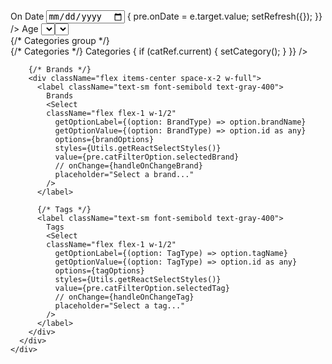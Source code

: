 <div className="flex flex-col space-y-2 p-4">
      <div className="flex items-center space-x-1">
        <label className="flex flex-col text-sm font-semibold text-gray-400">
          On Date
          <input
            type="date"
            className="border rounded text-sm"
            aria-label="start-date"
            value={pre.onDate || ""}
            onChange={(e) => {
              pre.onDate = e.target.value;
              setRefresh({});
            }}
          />
        </label>
        <label className="flex flex-col text-sm font-semibold text-gray-400">
          Age
          <Select
            options={ageOptions}
            value={pre.ageFilterOption.selectedAge}
            // onChange={handleOnChangeAge}F
            placeholder="Select Age Range"
            className="w-30"
            styles={Utils.getReactSelectStyles()}
          />
        </label>
        <label className="flex flex-col text-sm font-semibold text-gray-400 flex-1">
          Gross Profit
          <Select
            options={ageOptions}
            value={pre.ageFilterOption.selectedAge}
            // onChange={handleOnChangeAge}F
            placeholder="Select gross profit"
            className="w-full"
            styles={Utils.getReactSelectStyles()}
          />
        </label>
      </div>
      {/* Categories group */}
      <div className="space-y-4 w-full">
        {/* Categories */}
        <label className="text-sm font-semibold text-gray-400">
          Categories
        </label>
        <DropDownTreeComponent
          className="h-10"
          id="dropDowntree"
          ref={catRef}
          showClearButton={false}
          placeholder="Select a category ..."
          fields={fields}
          allowMultiSelection={false}
          popupHeight="300px"
          allowFiltering={true}
          filterBarPlaceholder="Search"
          // select={handleOnChangeCategory}
          created={() => {
            if (catRef.current) {
              setCategory();
            }
          }}
        />

        {/* Brands */}
        <div className="flex items-center space-x-2 w-full">
          <label className="text-sm font-semibold text-gray-400">
            Brands
            <Select
            className="flex flex-1 w-1/2"
              getOptionLabel={(option: BrandType) => option.brandName}
              getOptionValue={(option: BrandType) => option.id as any}
              options={brandOptions}
              styles={Utils.getReactSelectStyles()}
              value={pre.catFilterOption.selectedBrand}
              // onChange={handleOnChangeBrand}
              placeholder="Select a brand..."
            />
          </label>

          {/* Tags */}
          <label className="text-sm font-semibold text-gray-400">
            Tags
            <Select
            className="flex flex-1 w-1/2"
              getOptionLabel={(option: TagType) => option.tagName}
              getOptionValue={(option: TagType) => option.id as any}
              options={tagOptions}
              styles={Utils.getReactSelectStyles()}
              value={pre.catFilterOption.selectedTag}
              // onChange={handleOnChangeTag}
              placeholder="Select a tag..."
            />
          </label>
        </div>
      </div>
    </div>